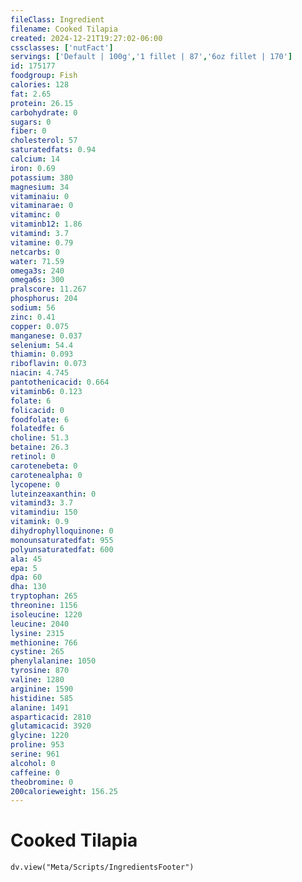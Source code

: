 ```yaml
---
fileClass: Ingredient
filename: Cooked Tilapia
created: 2024-12-21T19:27:02-06:00
cssclasses: ['nutFact']
servings: ['Default | 100g','1 fillet | 87','6oz fillet | 170']
id: 175177
foodgroup: Fish
calories: 128
fat: 2.65
protein: 26.15
carbohydrate: 0
sugars: 0
fiber: 0
cholesterol: 57
saturatedfats: 0.94
calcium: 14
iron: 0.69
potassium: 380
magnesium: 34
vitaminaiu: 0
vitaminarae: 0
vitaminc: 0
vitaminb12: 1.86
vitamind: 3.7
vitamine: 0.79
netcarbs: 0
water: 71.59
omega3s: 240
omega6s: 300
pralscore: 11.267
phosphorus: 204
sodium: 56
zinc: 0.41
copper: 0.075
manganese: 0.037
selenium: 54.4
thiamin: 0.093
riboflavin: 0.073
niacin: 4.745
pantothenicacid: 0.664
vitaminb6: 0.123
folate: 6
folicacid: 0
foodfolate: 6
folatedfe: 6
choline: 51.3
betaine: 26.3
retinol: 0
carotenebeta: 0
carotenealpha: 0
lycopene: 0
luteinzeaxanthin: 0
vitamind3: 3.7
vitamindiu: 150
vitamink: 0.9
dihydrophylloquinone: 0
monounsaturatedfat: 955
polyunsaturatedfat: 600
ala: 45
epa: 5
dpa: 60
dha: 130
tryptophan: 265
threonine: 1156
isoleucine: 1220
leucine: 2040
lysine: 2315
methionine: 766
cystine: 265
phenylalanine: 1050
tyrosine: 870
valine: 1280
arginine: 1590
histidine: 585
alanine: 1491
asparticacid: 2810
glutamicacid: 3920
glycine: 1220
proline: 953
serine: 961
alcohol: 0
caffeine: 0
theobromine: 0
200calorieweight: 156.25
---
```


# Cooked Tilapia

```dataviewjs
dv.view("Meta/Scripts/IngredientsFooter")
```